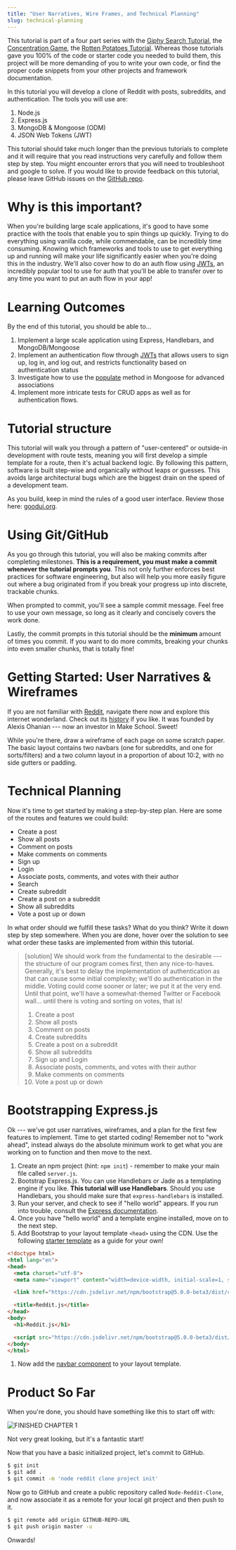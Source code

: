 ```yaml
---
title: "User Narratives, Wire Frames, and Technical Planning"
slug: technical-planning
---
```


This tutorial is part of a four part series with the [Giphy Search Tutorial](https://www.makeschool.com/academy/track/standalone/gif-search-app-ynu/your-node-environment), the [Concentration Game](https://www.makeschool.com/academy/track/standalone/javascript-concentration-game/JavaScript-game-Tutorial-intro), the [Rotten Potatoes Tutorial](https://www.makeschool.com/academy/track/standalone/rotten-potatoes---movie-reviews-with-express-js/start-an-express-project). Whereas those tutorials gave you 100% of the code or starter code you needed to build them, this project will be more demanding of you to write your own code, or find the proper code snippets from your other projects and framework documentation.

In this tutorial you will develop a clone of Reddit with posts, subreddits, and authentication. The tools you will use are:

1. Node.js
1. Express.js
1. MongoDB & Mongoose (ODM)
1. JSON Web Tokens (JWT)

This tutorial should take much longer than the previous tutorials to complete and it will require that you read instructions very carefully and follow them step by step. You might encounter errors that you will need to troubleshoot and google to solve. If you would like to provide feedback on this tutorial, please leave GitHub issues on the [GitHub repo](https://github.com/MakeSchool-Tutorials/Node-Reddit-Clone).

# Why is this important?

When you're building large scale applications, it's good to have some practice with the tools that enable you to spin things up quickly. Trying to do everything using vanilla code, while commendable, can be incredibly time consuming. Knowing which frameworks and tools to use to get everything up and running will make your life significantly easier when you're doing this in the industry. We'll also cover how to do an auth flow using [JWTs](https://jwt.io/), an incredibly popular tool to use for auth that you'll be able to transfer over to any time you want to put an auth flow in your app!

# Learning Outcomes

By the end of this tutorial, you should be able to...

1. Implement a large scale application using Express, Handlebars, and MongoDB/Mongoose
1. Implement an authentication flow through [JWTs](https://jwt.io/) that allows users to sign up, log in, and log out, and restricts functionality based on authentication status
1. Investigate how to use the [populate](https://mongoosejs.com/docs/populate.html) method in Mongoose for advanced associations
1. Implement more intricate tests for CRUD apps as well as for authentication flows.

# Tutorial structure

This tutorial will walk you through a pattern of "user-centered" or outside-in development with route tests, meaning you will first develop a simple template for a route, then it's actual backend logic. By following this pattern, software is built step-wise and organically without leaps or guesses. This avoids large architectural bugs which are the biggest drain on the speed of a development team.

As you build, keep in mind the rules of a good user interface. Review those here: [goodui.org](http://goodui.org/).

# Using Git/GitHub

As you go through this tutorial, you will also be making commits after completing milestones. **This is a requirement, you must make a commit whenever the tutorial prompts you**. This not only further enforces best practices for software engineering, but also will help you more easily figure out where a bug originated from if you break your progress up into discrete, trackable chunks.

When prompted to commit, you'll see a sample commit message. Feel free to use your own message, so long as it clearly and concisely covers the work done.

Lastly, the commit prompts in this tutorial should be the **minimum** amount of times you commit. If you want to do more commits, breaking your chunks into even smaller chunks, that is totally fine!

# Getting Started: User Narratives & Wireframes

If you are not familiar with [Reddit](https://www.reddit.com/), navigate there now and explore this internet wonderland. Check out its [history](https://en.wikipedia.org/wiki/Reddit#History) if you like. It was founded by Alexis Ohanian --- now an investor in Make School. Sweet!

While you're there, draw a wireframe of each page on some scratch paper. The basic layout contains two navbars (one for subreddits, and one for sorts/filters) and  a two column layout in a proportion of about 10:2, with no side gutters or padding.

# Technical Planning

Now it's time to get started by making a step-by-step plan. Here are some of the routes and features we could build:

* Create a post
* Show all posts
* Comment on posts
* Make comments on comments
* Sign up
* Login
* Associate posts, comments, and votes with their author
* Search
* Create subreddit
* Create a post on a subreddit
* Show all subreddits
* Vote a post up or down

In what order should we fulfill these tasks? What do you think? Write it down step by step somewhere. When you are done, hover over the solution to see what order these tasks are implemented from within this tutorial.

>[solution]
> We should work from the fundamental to the desirable --- the structure of our program comes first, then any nice-to-haves. Generally, it's best to delay the implementation of authentication as that can cause some initial complexity; we'll do authentication in the middle. Voting could come sooner or later; we put it at the very end. Until that point, we'll have a somewhat-themed Twitter or Facebook wall... until there is voting and sorting on votes, that is!
>
> 1. Create a post
> 1. Show all posts
> 1. Comment on posts
> 1. Create subreddits
> 1. Create a post on a subreddit
> 1. Show all subreddits
> 1. Sign up and Login
> 1. Associate posts, comments, and votes with their author
> 1. Make comments on comments
> 1. Vote a post up or down

# Bootstrapping Express.js

Ok --- we've got user narratives, wireframes, and a plan for the first few features to implement. Time to get started coding! Remember not to "work ahead", instead always do the absolute minimum work to get what you are working on to function and then move to the next.

1. Create an npm project (hint: `npm init`) - remember to make your main file called `server.js`.
1. Bootstrap Express.js. You can use Handlebars or Jade as a templating engine if you like. **This tutorial will use Handlebars**. Should you use Handlebars, you should make sure that `express-handlebars` is installed.
1. Run your server, and check to see if "hello world" appears. If you run into trouble, consult the [Express documentation](https://expressjs.com/en/starter/hello-world.html).
1. Once you have "hello world" and a template engine installed, move on to the next step.
1. Add Bootstrap to your layout template `<head>` using the CDN. Use the following [starter template](https://getbootstrap.com/docs/5.0/getting-started/introduction/#starter-template) as a guide for your own!

  ```html
<!doctype html>
<html lang="en">
  <head>
    <meta charset="utf-8">
    <meta name="viewport" content="width=device-width, initial-scale=1, shrink-to-fit=no">

    <link href="https://cdn.jsdelivr.net/npm/bootstrap@5.0.0-beta3/dist/css/bootstrap.min.css" rel="stylesheet" integrity="sha384-eOJMYsd53ii+scO/bJGFsiCZc+5NDVN2yr8+0RDqr0Ql0h+rP48ckxlpbzKgwra6" crossorigin="anonymous">

    <title>Reddit.js</title>
  </head>
  <body>
    <h1>Reddit.js</h1>

    <script src="https://cdn.jsdelivr.net/npm/bootstrap@5.0.0-beta3/dist/js/bootstrap.bundle.min.js" integrity="sha384-JEW9xMcG8R+pH31jmWH6WWP0WintQrMb4s7ZOdauHnUtxwoG2vI5DkLtS3qm9Ekf" crossorigin="anonymous"></script>
  </body>
</html>
```

1. Now add the [navbar component](https://getbootstrap.com/docs/4.1/components/navbar/) to your layout template.

# Product So Far

When you're done, you should have something like this to start off with:

![FINISHED CHAPTER 1](assets/ch1-done.png)

Not very great looking, but it's a fantastic start!

Now that you have a basic initialized project, let's commit to GitHub.

```bash
$ git init
$ git add .
$ git commit -m 'node reddit clone project init'
```

Now go to GitHub and create a public repository called `Node-Reddit-Clone`, and now associate it as a remote for your local git project and then push to it.

```bash
$ git remote add origin GITHUB-REPO-URL
$ git push origin master -u
```

Onwards!
